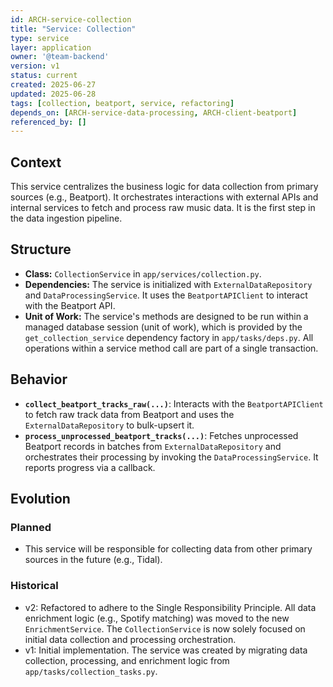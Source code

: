```yaml
---
id: ARCH-service-collection
title: "Service: Collection"
type: service
layer: application
owner: '@team-backend'
version: v1
status: current
created: 2025-06-27
updated: 2025-06-28
tags: [collection, beatport, service, refactoring]
depends_on: [ARCH-service-data-processing, ARCH-client-beatport]
referenced_by: []
---
```

## Context
This service centralizes the business logic for data collection from primary sources (e.g., Beatport). It orchestrates interactions with external APIs and internal services to fetch and process raw music data. It is the first step in the data ingestion pipeline.

## Structure
- **Class:** `CollectionService` in `app/services/collection.py`.
- **Dependencies:** The service is initialized with `ExternalDataRepository` and `DataProcessingService`. It uses the `BeatportAPIClient` to interact with the Beatport API.
- **Unit of Work:** The service's methods are designed to be run within a managed database session (unit of work), which is provided by the `get_collection_service` dependency factory in `app/tasks/deps.py`. All operations within a service method call are part of a single transaction.

## Behavior
- **`collect_beatport_tracks_raw(...)`**: Interacts with the `BeatportAPIClient` to fetch raw track data from Beatport and uses the `ExternalDataRepository` to bulk-upsert it.
- **`process_unprocessed_beatport_tracks(...)`**: Fetches unprocessed Beatport records in batches from `ExternalDataRepository` and orchestrates their processing by invoking the `DataProcessingService`. It reports progress via a callback.

## Evolution
### Planned
- This service will be responsible for collecting data from other primary sources in the future (e.g., Tidal).

### Historical
- v2: Refactored to adhere to the Single Responsibility Principle. All data enrichment logic (e.g., Spotify matching) was moved to the new `EnrichmentService`. The `CollectionService` is now solely focused on initial data collection and processing orchestration.
- v1: Initial implementation. The service was created by migrating data collection, processing, and enrichment logic from `app/tasks/collection_tasks.py`.
